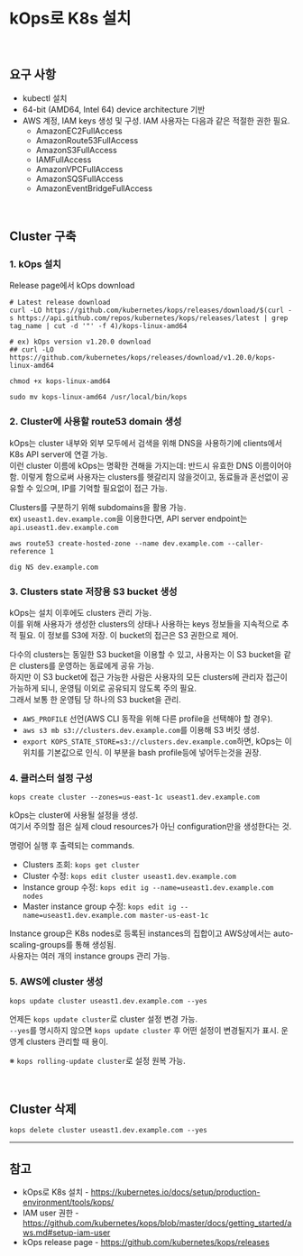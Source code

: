 # kOps로 K8s 설치

<br>

## 요구 사항
- kubectl 설치
- 64-bit (AMD64, Intel 64) device architecture 기반
- AWS 계정, IAM keys 생성 및 구성. IAM 사용자는 다음과 같은 적절한 권한 필요.
  - AmazonEC2FullAccess
  - AmazonRoute53FullAccess
  - AmazonS3FullAccess
  - IAMFullAccess
  - AmazonVPCFullAccess
  - AmazonSQSFullAccess
  - AmazonEventBridgeFullAccess

<br>

## Cluster 구축
### 1. kOps 설치
Release page에서 kOps download

```
# Latest release download
curl -LO https://github.com/kubernetes/kops/releases/download/$(curl -s https://api.github.com/repos/kubernetes/kops/releases/latest | grep tag_name | cut -d '"' -f 4)/kops-linux-amd64

# ex) kOps version v1.20.0 download
## curl -LO https://github.com/kubernetes/kops/releases/download/v1.20.0/kops-linux-amd64

chmod +x kops-linux-amd64

sudo mv kops-linux-amd64 /usr/local/bin/kops

```

### 2. Cluster에 사용할 route53 domain 생성
kOps는 cluster 내부와 외부 모두에서 검색을 위해 DNS을 사용하기에 clients에서 K8s API server에 연결 가능.  
이런 cluster 이름에 kOps는 명확한 견해을 가지는데: 반드시 유효한 DNS 이름이어야 함. 이렇게 함으로써 사용자는 clusters를 헷갈리지 않을것이고, 동료들과 혼선없이 공유할 수 있으며, IP를 기억할 필요없이 접근 가능.

Clusters를 구분하기 위해 subdomains을 활용 가능.  
ex) `useast1.dev.example.com`을 이용한다면, API server endpoint는 `api.useast1.dev.example.com`

```
aws route53 create-hosted-zone --name dev.example.com --caller-reference 1

dig NS dev.example.com
```

### 3. Clusters state 저장용 S3 bucket 생성
kOps는 설치 이후에도 clusters 관리 가능.  
이를 위해 사용자가 생성한 clusters의 상태나 사용하는 keys 정보들을 지속적으로 추적 필요. 이 정보를 S3에 저장. 이 bucket의 접근은 S3 권한으로 제어.

다수의 clusters는 동일한 S3 bucket을 이용할 수 있고, 사용자는 이 S3 bucket을 같은 clusters를 운영하는 동료에게 공유 가능.  
하지만 이 S3 bucket에 접근 가능한 사람은 사용자의 모든 clusters에 관리자 접근이 가능하게 되니, 운영팀 이외로 공유되지 않도록 주의 필요.  
그래서 보통 한 운영팀 당 하나의 S3 bucket을 관리.

- `AWS_PROFILE` 선언(AWS CLI 동작을 위해 다른 profile을 선택해야 할 경우).
- `aws s3 mb s3://clusters.dev.example.com`를 이용해 S3 버킷 생성.
- `export KOPS_STATE_STORE=s3://clusters.dev.example.com`하면, kOps는 이 위치를 기본값으로 인식. 이 부분을 bash profile등에 넣어두는것을 권장.

### 4. 클러스터 설정 구성
```
kops create cluster --zones=us-east-1c useast1.dev.example.com
```

kOps는 cluster에 사용될 설정을 생성.  
여기서 주의할 점은 실제 cloud resources가 아닌 configuration만을 생성한다는 것.

명령어 실행 후 출력되는 commands.
- Clusters 조회: `kops get cluster`
- Cluster 수정: `kops edit cluster useast1.dev.example.com`
- Instance group 수정: `kops edit ig --name=useast1.dev.example.com nodes`
- Master instance group 수정: `kops edit ig --name=useast1.dev.example.com master-us-east-1c`

Instance group은 K8s nodes로 등록된 instances의 집합이고 AWS상에서는 auto-scaling-groups를 통해 생성됨.  
사용자는 여러 개의 instance groups 관리 가능.

### 5. AWS에 cluster 생성
```
kops update cluster useast1.dev.example.com --yes
```

언제든 `kops update cluster`로 cluster 설정 변경 가능.  
`--yes`를 명시하지 않으면 `kops update cluster` 후 어떤 설정이 변경될지가 표시. 운영계 clusters 관리할 때 용이.

※ `kops rolling-update cluster`로 설정 원복 가능.

<br>

## Cluster 삭제
```
kops delete cluster useast1.dev.example.com --yes
```

<hr>

## 참고
- kOps로 K8s 설치 - https://kubernetes.io/docs/setup/production-environment/tools/kops/
- IAM user 권한 - https://github.com/kubernetes/kops/blob/master/docs/getting_started/aws.md#setup-iam-user
- kOps release page - https://github.com/kubernetes/kops/releases

